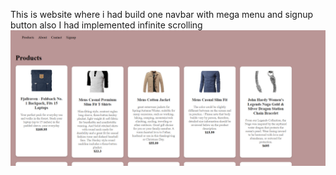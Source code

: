 This is website where i had build one navbar with mega menu and signup button also I had implemented infinite scrolling
<img src="../infiniteScroll/src/assets/images/cover.png" alt="cover"/>

